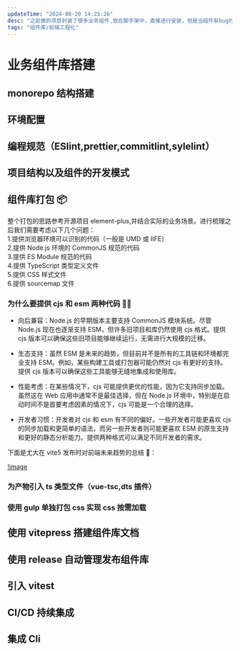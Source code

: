 ```yaml
---
updateTime: "2024-08-20 14:25:26"
desc: "之前做的项目封装了很多业务组件,放在脚手架中，直接进行安装，但是当组件有bug时，需要去每个项目的中组件源码都修改一遍，维护起来困难，所以打算做一个业务组件库，方便以后进行维护😊"
tags: "组件库/前端工程化"
---
```


# 业务组件库搭建

## monorepo 结构搭建

## 环境配置

## 编程规范（ESlint,prettier,commitlint,sylelint）

## 项目结构以及组件的开发模式

## 组件库打包 📦

整个打包的思路参考开源项目 element-plus,并结合实际的业务场景。进行梳理之后我们需要考虑以下几个问题：  
1.提供浏览器环境可以识别的代码（一般是 UMD 或 IIFE）  
2.提供 Node.js 环境的 CommonJS 规范的代码  
3.提供 ES Module 规范的代码  
4.提供 TypeScript 类型定义文件  
5.提供 CSS 样式文件  
6.提供 sourcemap 文件

### 为什么要提供 cjs 和 esm 两种代码 🏳️‍🌈

- 向后兼容：Node.js 的早期版本主要支持 CommonJS 模块系统。尽管 Node.js 现在也逐渐支持 ESM，但许多旧项目和库仍然使用 cjs 格式。提供 cjs 版本可以确保这些旧项目能够继续运行，无需进行大规模的迁移。

- 生态支持：虽然 ESM 是未来的趋势，但目前并不是所有的工具链和环境都完全支持 ESM。例如，某些构建工具或打包器可能仍然对 cjs 有更好的支持。提供 cjs 版本可以确保这些工具能够无缝地集成和使用库。

- 性能考虑：在某些情况下，cjs 可能提供更优的性能，因为它支持同步加载。虽然这在 Web 应用中通常不是最佳选择，但在 Node.js 环境中，特别是在启动时间不是首要考虑因素的情况下，cjs 可能是一个合理的选择。

- 开发者习惯：开发者对 cjs 和 esm 有不同的偏好。一些开发者可能更喜欢 cjs 的同步加载和更简单的语法，而另一些开发者则可能更喜欢 ESM 的原生支持和更好的静态分析能力。提供两种格式可以满足不同开发者的需求。

下面是尤大在 vite5 发布时对前端未来趋势的总结 🙌：

[!image]("../public/artworks/组件库打包1.png")

### 为产物引入 ts 类型文件（vue-tsc,dts 插件）

### 使用 gulp 单独打包 css 实现 css 按需加载

## 使用 vitepress 搭建组件库文档

## 使用 release 自动管理发布组件库

## 引入 vitest

## CI/CD 持续集成

## 集成 Cli
